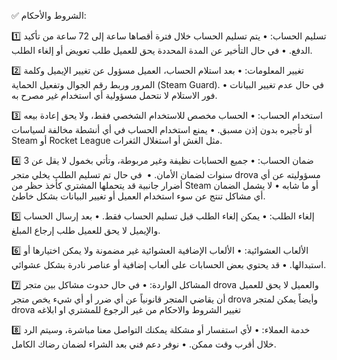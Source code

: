✅ الشروط والأحكام:

1️⃣ تسليم الحساب:
    •    يتم تسليم الحساب خلال فترة أقصاها ساعة إلى 72 ساعة من تأكيد الدفع.
    •    في حال التأخير عن المدة المحددة يحق للعميل طلب تعويض أو إلغاء الطلب.

2️⃣ تغيير المعلومات:
    •    بعد استلام الحساب، العميل مسؤول عن تغيير الإيميل وكلمة المرور وربط رقم الجوال وتفعيل الحماية (Steam Guard).
    •    في حال عدم تغيير البيانات فور الاستلام لا نتحمل مسؤولية أي استخدام غير مصرح به.

3️⃣ استخدام الحساب:
    •    الحساب مخصص للاستخدام الشخصي فقط، ولا يحق إعادة بيعه أو تأجيره بدون إذن مسبق.
    •    يمنع استخدام الحساب في أي أنشطة مخالفة لسياسات Steam أو Rocket League مثل الغش أو استغلال الثغرات.

4️⃣ ضمان الحساب:
    •    جميع الحسابات نظيفة وغير مربوطة، وتأتي بخمول لا يقل عن 3 سنوات لضمان الأمان.
    •    ‏ ‏في حال تم تسليم الطلب يخلي متجر drova  مسؤوليته عن أي أضرار جانبية قد يتحملها المشتري كأخذ حظر من Steam  أو ما شابه
    •    لا يشمل الضمان أي مشاكل تنتج عن سوء استخدام العميل أو تغيير البيانات بشكل خاطئ.

5️⃣ إلغاء الطلب:
    •    يمكن إلغاء الطلب قبل تسليم الحساب فقط.
    •    بعد إرسال الحساب والإيميل لا يحق للعميل طلب إرجاع المبلغ.

6️⃣ الألعاب العشوائية:
    •    الألعاب الإضافية العشوائية غير مضمونة ولا يمكن اختيارها أو استبدالها.
    •    قد يحتوي بعض الحسابات على ألعاب إضافية أو عناصر نادرة بشكل عشوائي.

7️⃣ المشاكل الواردة:
    •‏     في حال حدوث مشاكل بين متجر drova والعميل لا يحق للعميل أن يقاضي المتجر قانونياً عن أي ضرر أو أي شيء 
 يخص متجر drova وأيضاً يمكن لمتجر drova تغيير الشروط والاحكام من غير الرجوع للمشتري او ابلاغه

8️⃣ خدمة العملاء:
    •    لأي استفسار أو مشكلة يمكنك التواصل معنا مباشرة، وسيتم الرد خلال أقرب وقت ممكن.
    •    نوفر دعم فني بعد الشراء لضمان رضاك الكامل.
